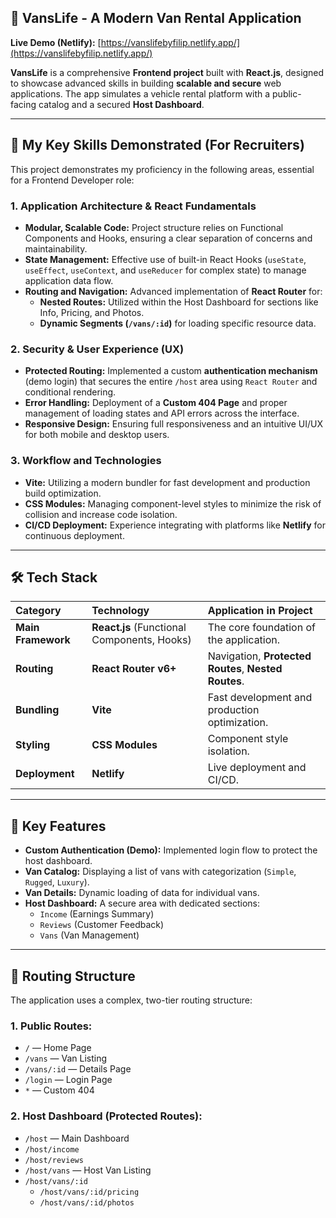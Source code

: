 ## 🚀 VansLife - A Modern Van Rental Application

**Live Demo (Netlify):** [https://vanslifebyfilip.netlify.app/](https://vanslifebyfilip.netlify.app/)

**VansLife** is a comprehensive **Frontend project** built with **React.js**, designed to showcase advanced skills in building **scalable and secure** web applications. The app simulates a vehicle rental platform with a public-facing catalog and a secured **Host Dashboard**.

---

## 🎯 My Key Skills Demonstrated (For Recruiters)

This project demonstrates my proficiency in the following areas, essential for a Frontend Developer role:

### 1. **Application Architecture & React Fundamentals**
* **Modular, Scalable Code:** Project structure relies on Functional Components and Hooks, ensuring a clear separation of concerns and maintainability.
* **State Management:** Effective use of built-in React Hooks (`useState`, `useEffect`, `useContext`, and `useReducer` for complex state) to manage application data flow.
* **Routing and Navigation:** Advanced implementation of **React Router** for:
    * **Nested Routes:** Utilized within the Host Dashboard for sections like Info, Pricing, and Photos.
    * **Dynamic Segments (`/vans/:id`)** for loading specific resource data.

### 2. **Security & User Experience (UX)**
* **Protected Routing:** Implemented a custom **authentication mechanism** (demo login) that secures the entire `/host` area using `React Router` and conditional rendering.
* **Error Handling:** Deployment of a **Custom 404 Page** and proper management of loading states and API errors across the interface.
* **Responsive Design:** Ensuring full responsiveness and an intuitive UI/UX for both mobile and desktop users.

### 3. **Workflow and Technologies**
* **Vite:** Utilizing a modern bundler for fast development and production build optimization.
* **CSS Modules:** Managing component-level styles to minimize the risk of collision and increase code isolation.
* **CI/CD Deployment:** Experience integrating with platforms like **Netlify** for continuous deployment.

---

## 🛠️ Tech Stack

| Category | Technology | Application in Project |
| :--- | :--- | :--- |
| **Main Framework** | **React.js** (Functional Components, Hooks) | The core foundation of the application. |
| **Routing** | **React Router v6+** | Navigation, **Protected Routes**, **Nested Routes**. |
| **Bundling** | **Vite** | Fast development and production optimization. |
| **Styling** | **CSS Modules** | Component style isolation. |
| **Deployment** | **Netlify** | Live deployment and CI/CD. |

---

## 📝 Key Features

* **Custom Authentication (Demo):** Implemented login flow to protect the host dashboard.
* **Van Catalog:** Displaying a list of vans with categorization (`Simple`, `Rugged`, `Luxury`).
* **Van Details:** Dynamic loading of data for individual vans.
* **Host Dashboard:** A secure area with dedicated sections:
    * `Income` (Earnings Summary)
    * `Reviews` (Customer Feedback)
    * `Vans` (Van Management)

---

## 📂 Routing Structure

The application uses a complex, two-tier routing structure:

### 1. Public Routes:
* `/` — Home Page
* `/vans` — Van Listing
* `/vans/:id` — Details Page
* `/login` — Login Page
* `*` — Custom 404

### 2. Host Dashboard (Protected Routes):
* `/host` — Main Dashboard
* `/host/income`
* `/host/reviews`
* `/host/vans` — Host Van Listing
* `/host/vans/:id`
    * `/host/vans/:id/pricing`
    * `/host/vans/:id/photos`
